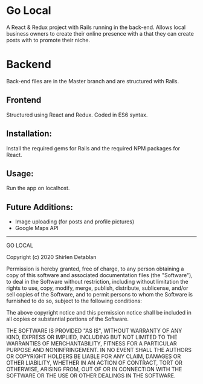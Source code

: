 # Go Local

A React & Redux project with Rails running in the back-end. Allows local business owners to create their online presence with a that they can create posts with to promote their niche. 

# Backend

Back-end files are in the Master branch and are structured with Rails.

## Frontend

Structured using React and Redux. Coded in ES6 syntax.


## Installation:

Install the required gems for Rails and the required NPM packages for React. 

## Usage:

Run the app on localhost.

## Future Additions: 

- Image uploading (for posts and profile pictures)
- Google Maps API

____________________________

GO LOCAL

Copyright (c) 2020 Shirlen Detablan

Permission is hereby granted, free of charge, to any person obtaining a copy
of this software and associated documentation files (the "Software"), to deal
in the Software without restriction, including without limitation the rights
to use, copy, modify, merge, publish, distribute, sublicense, and/or sell
copies of the Software, and to permit persons to whom the Software is
furnished to do so, subject to the following conditions:

The above copyright notice and this permission notice shall be included in all
copies or substantial portions of the Software.

THE SOFTWARE IS PROVIDED "AS IS", WITHOUT WARRANTY OF ANY KIND, EXPRESS OR
IMPLIED, INCLUDING BUT NOT LIMITED TO THE WARRANTIES OF MERCHANTABILITY,
FITNESS FOR A PARTICULAR PURPOSE AND NONINFRINGEMENT. IN NO EVENT SHALL THE
AUTHORS OR COPYRIGHT HOLDERS BE LIABLE FOR ANY CLAIM, DAMAGES OR OTHER
LIABILITY, WHETHER IN AN ACTION OF CONTRACT, TORT OR OTHERWISE, ARISING FROM,
OUT OF OR IN CONNECTION WITH THE SOFTWARE OR THE USE OR OTHER DEALINGS IN THE
SOFTWARE.
